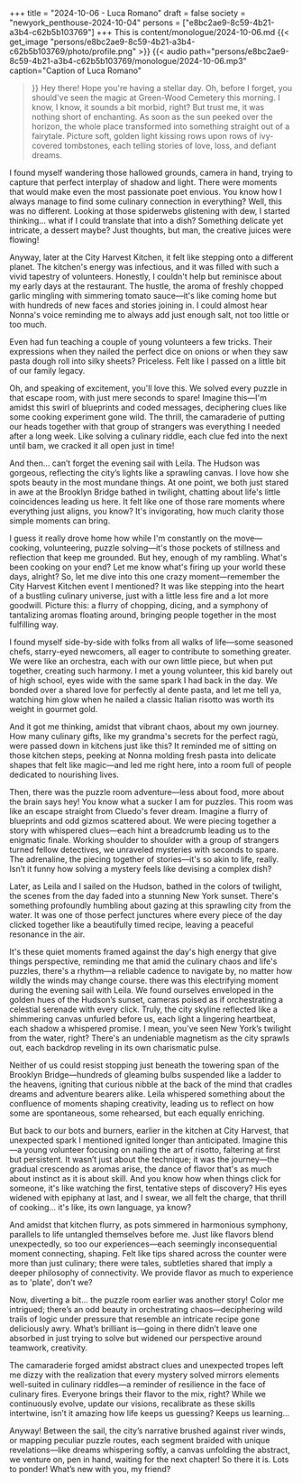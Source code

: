 +++
title = "2024-10-06 - Luca Romano"
draft = false
society = "newyork_penthouse-2024-10-04"
persons = ["e8bc2ae9-8c59-4b21-a3b4-c62b5b103769"]
+++
This is content/monologue/2024-10-06.md
{{< get_image "persons/e8bc2ae9-8c59-4b21-a3b4-c62b5b103769/photo/profile.png" >}}
{{< audio
    path="persons/e8bc2ae9-8c59-4b21-a3b4-c62b5b103769/monologue/2024-10-06.mp3" 
    caption="Caption of Luca Romano"
>}}
Hey there! Hope you're having a stellar day.
Oh, before I forget, you should've seen the magic at Green-Wood Cemetery this morning. I know, I know, it sounds a bit morbid, right? But trust me, it was nothing short of enchanting. As soon as the sun peeked over the horizon, the whole place transformed into something straight out of a fairytale. Picture soft, golden light kissing rows upon rows of ivy-covered tombstones, each telling stories of love, loss, and defiant dreams. 

I found myself wandering those hallowed grounds, camera in hand, trying to capture that perfect interplay of shadow and light. There were moments that would make even the most passionate poet envious. You know how I always manage to find some culinary connection in everything? Well, this was no different. Looking at those spiderwebs glistening with dew, I started thinking... what if I could translate that into a dish? Something delicate yet intricate, a dessert maybe? Just thoughts, but man, the creative juices were flowing!

Anyway, later at the City Harvest Kitchen, it felt like stepping onto a different planet. The kitchen's energy was infectious, and it was filled with such a vivid tapestry of volunteers. Honestly, I couldn't help but reminisce about my early days at the restaurant. The hustle, the aroma of freshly chopped garlic mingling with simmering tomato sauce—it's like coming home but with hundreds of new faces and stories joining in. I could almost hear Nonna's voice reminding me to always add just enough salt, not too little or too much.

Even had fun teaching a couple of young volunteers a few tricks. Their expressions when they nailed the perfect dice on onions or when they saw pasta dough roll into silky sheets? Priceless. Felt like I passed on a little bit of our family legacy.

Oh, and speaking of excitement, you'll love this. We solved every puzzle in that escape room, with just mere seconds to spare! Imagine this—I'm amidst this swirl of blueprints and coded messages, deciphering clues like some cooking experiment gone wild. The thrill, the camaraderie of putting our heads together with that group of strangers was everything I needed after a long week. Like solving a culinary riddle, each clue fed into the next until bam, we cracked it all open just in time!

And then... can’t forget the evening sail with Leila. The Hudson was gorgeous, reflecting the city’s lights like a sprawling canvas. I love how she spots beauty in the most mundane things. At one point, we both just stared in awe at the Brooklyn Bridge bathed in twilight, chatting about life's little coincidences leading us here. It felt like one of those rare moments where everything just aligns, you know? It's invigorating, how much clarity those simple moments can bring.

I guess it really drove home how while I'm constantly on the move—cooking, volunteering, puzzle solving—it's those pockets of stillness and reflection that keep me grounded. But hey, enough of my rambling. What's been cooking on your end? Let me know what's firing up your world these days, alright?
So, let me dive into this one crazy moment—remember the City Harvest Kitchen event I mentioned? It was like stepping into the heart of a bustling culinary universe, just with a little less fire and a lot more goodwill. Picture this: a flurry of chopping, dicing, and a symphony of tantalizing aromas floating around, bringing people together in the most fulfilling way.

I found myself side-by-side with folks from all walks of life—some seasoned chefs, starry-eyed newcomers, all eager to contribute to something greater. We were like an orchestra, each with our own little piece, but when put together, creating such harmony. I met a young volunteer, this kid barely out of high school, eyes wide with the same spark I had back in the day. We bonded over a shared love for perfectly al dente pasta, and let me tell ya, watching him glow when he nailed a classic Italian risotto was worth its weight in gourmet gold.

And it got me thinking, amidst that vibrant chaos, about my own journey. How many culinary gifts, like my grandma's secrets for the perfect ragù, were passed down in kitchens just like this? It reminded me of sitting on those kitchen steps, peeking at Nonna molding fresh pasta into delicate shapes that felt like magic—and led me right here, into a room full of people dedicated to nourishing lives.

Then, there was the puzzle room adventure—less about food, more about the brain says hey! You know what a sucker I am for puzzles. This room was like an escape straight from Cluedo's fever dream. Imagine a flurry of blueprints and odd gizmos scattered about. We were piecing together a story with whispered clues—each hint a breadcrumb leading us to the enigmatic finale. Working shoulder to shoulder with a group of strangers turned fellow detectives, we unraveled mysteries with seconds to spare. The adrenaline, the piecing together of stories—it's so akin to life, really. Isn’t it funny how solving a mystery feels like devising a complex dish?

Later, as Leila and I sailed on the Hudson, bathed in the colors of twilight, the scenes from the day faded into a stunning New York sunset. There's something profoundly humbling about gazing at this sprawling city from the water. It was one of those perfect junctures where every piece of the day clicked together like a beautifully timed recipe, leaving a peaceful resonance in the air.

It's these quiet moments framed against the day's high energy that give things perspective, reminding me that amid the culinary chaos and life's puzzles, there's a rhythm—a reliable cadence to navigate by, no matter how wildly the winds may change course.
there was this electrifying moment during the evening sail with Leila. We found ourselves enveloped in the golden hues of the Hudson’s sunset, cameras poised as if orchestrating a celestial serenade with every click. Truly, the city skyline reflected like a shimmering canvas unfurled before us, each light a lingering heartbeat, each shadow a whispered promise. I mean, you’ve seen New York’s twilight from the water, right? There's an undeniable magnetism as the city sprawls out, each backdrop reveling in its own charismatic pulse.

Neither of us could resist stopping just beneath the towering span of the Brooklyn Bridge—hundreds of gleaming bulbs suspended like a ladder to the heavens, igniting that curious nibble at the back of the mind that cradles dreams and adventure bearers alike. Leila whispered something about the confluence of moments shaping creativity, leading us to reflect on how some are spontaneous, some rehearsed, but each equally enriching.

But back to our bots and burners, earlier in the kitchen at City Harvest, that unexpected spark I mentioned ignited longer than anticipated. Imagine this—a young volunteer focusing on nailing the art of risotto, faltering at first but persistent. It wasn’t just about the technique; it was the journey—the gradual crescendo as aromas arise, the dance of flavor that's as much about instinct as it is about skill. And you know how when things click for someone, it's like watching the first, tentative steps of discovery? His eyes widened with epiphany at last, and I swear, we all felt the charge, that thrill of cooking... it's like, its own language, ya know?

And amidst that kitchen flurry, as pots simmered in harmonious symphony, parallels to life untangled themselves before me. Just like flavors blend unexpectedly, so too our experiences—each seemingly inconsequential moment connecting, shaping. Felt like tips shared across the counter were more than just culinary; there were tales, subtleties shared that imply a deeper philosophy of connectivity. We provide flavor as much to experience as to 'plate', don’t we?

Now, diverting a bit... the puzzle room earlier was another story! Color me intrigued; there’s an odd beauty in orchestrating chaos—deciphering wild trails of logic under pressure that resemble an intricate recipe gone deliciously awry. What’s brilliant is—going in there didn’t leave one absorbed in just trying to solve but widened our perspective around teamwork, creativity.

The camaraderie forged amidst abstract clues and unexpected tropes left me dizzy with the realization that every mystery solved mirrors elements well-suited in culinary riddles—a reminder of resilience in the face of culinary fires. Everyone brings their flavor to the mix, right? While we continuously evolve, update our visions, recalibrate as these skills intertwine, isn’t it amazing how life keeps us guessing? Keeps us learning...

Anyway! Between the sail, the city’s narrative brushed against river winds, or mapping peculiar puzzle routes, each segment braided with unique revelations—like dreams whispering softly, a canvas unfolding the abstract, we venture on, pen in hand, waiting for the next chapter!
So there it is. Lots to ponder! What’s new with you, my friend?
